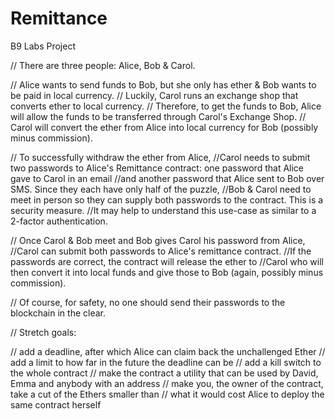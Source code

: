 # Remittance
B9 Labs Project

// There are three people: Alice, Bob & Carol.

// Alice wants to send funds to Bob, but she only has ether & Bob wants to be paid in local currency.
// Luckily, Carol runs an exchange shop that converts ether to local currency.
// Therefore, to get the funds to Bob, Alice will allow the funds to be transferred through Carol's Exchange Shop. 
// Carol will convert the ether from Alice into local currency for Bob (possibly minus commission).

// To successfully withdraw the ether from Alice, 
//Carol needs to submit two passwords to Alice's Remittance contract: one password that Alice gave to Carol in an email 
//and another password that Alice sent to Bob over SMS. Since they each have only half of the puzzle, 
//Bob & Carol need to meet in person so they can supply both passwords to the contract. This is a security measure. 
//It may help to understand this use-case as similar to a 2-factor authentication.

// Once Carol & Bob meet and Bob gives Carol his password from Alice, 
//Carol can submit both passwords to Alice's remittance contract. 
//If the passwords are correct, the contract will release the ether to 
//Carol who will then convert it into local funds and give those to Bob (again, possibly minus commission).

// Of course, for safety, no one should send their passwords to the blockchain in the clear.

// Stretch goals:

// add a deadline, after which Alice can claim back the unchallenged Ether
// add a limit to how far in the future the deadline can be
// add a kill switch to the whole contract
// make the contract a utility that can be used by David, Emma and anybody with an address
// make you, the owner of the contract, take a cut of the Ethers smaller than 
// what it would cost Alice to deploy the same contract herself
